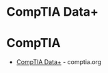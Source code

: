 # CompTIA Data+

# CompTIA
* [CompTIA Data+](https://www.comptia.org/certifications/data) - comptia.org
